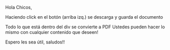 Hola Chicos,

Haciendo click en el botón (arriba izq.) se descarga y guarda el documento

Todo lo que está dentro del div se convierte a PDF
Ustedes pueden hacer lo mismo con cualquier contenido que deseen!


Espero les sea útil, saludos!!
